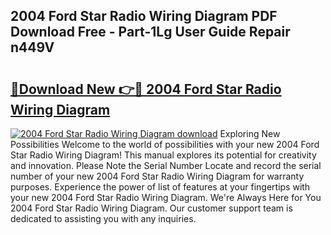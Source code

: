 ## 2004 Ford Star Radio Wiring Diagram PDF Download Free - Part-1Lg User Guide Repair n449V

# <h2><a href="http://dfsajru.blite.top/?on=2004+Ford+Star+Radio+Wiring+Diagram">🔗Download New 👉🔴 2004 Ford Star Radio Wiring Diagram</a></h2>

[![2004 Ford Star Radio Wiring Diagram download](https://i.imgur.com/lujVjoI.png)](http://dfsajru.blite.top/?on=2004+Ford+Star+Radio+Wiring+Diagram)
Exploring New Possibilities Welcome to the world of possibilities with your new 2004 Ford Star Radio Wiring Diagram! This manual explores its potential for creativity and innovation. Please Note the Serial Number Locate and record the serial number of your new 2004 Ford Star Radio Wiring Diagram for warranty purposes. Experience the power of list of features at your fingertips with your new 2004 Ford Star Radio Wiring Diagram. We're Always Here for You 2004 Ford Star Radio Wiring Diagram. Our customer support team is dedicated to assisting you with any inquiries.
